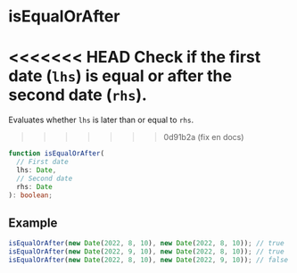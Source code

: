 # isEqualOrAfter

<<<<<<< HEAD
Check if the first date (`lhs`) is equal or after the second date (`rhs`).
=======
Evaluates whether `lhs` is later than or equal to `rhs`.
>>>>>>> 0d91b2a (fix en docs)

```typescript
function isEqualOrAfter(
  // First date
  lhs: Date,
  // Second date
  rhs: Date
): boolean;
```

## Example

```typescript
isEqualOrAfter(new Date(2022, 8, 10), new Date(2022, 8, 10)); // true
isEqualOrAfter(new Date(2022, 9, 10), new Date(2022, 8, 10)); // true
isEqualOrAfter(new Date(2022, 8, 10), new Date(2022, 9, 10)); // false
```
